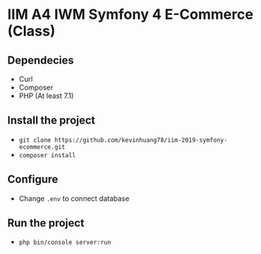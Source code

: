 # IIM A4 IWM Symfony 4 E-Commerce (Class)

## Dependecies

- Curl
- Composer
- PHP (At least 7.1)

## Install the project

- `git clone https://github.com/kevinhuang78/iim-2019-symfony-ecommerce.git`
- `composer install`

## Configure

- Change `.env` to connect database

## Run the project

- `php bin/console server:run`